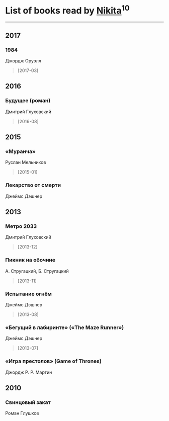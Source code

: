 # List of books read by [Nikita](http://vk.com/id100684315)<sup>10</sup>
---

## 2017

### 1984
Джордж Оруэлл
> [2017-03] 



## 2016

### Будущее (роман)
Дмитрий Глуховский
> [2016-08] 



## 2015

### «Муранча»
Руслан Мельников
> [2015-01] 


### Лекарство от смерти
Джеймс Дэшнер



## 2013

### Метро 2033
Дмитрий Глуховский
> [2013-12] 


### Пикник на обочине
А. Стругацкий, Б. Стругацкий
> [2013-11] 


### Испытание огнём
Джеймс Дэшнер
> [2013-08] 


### «Бегущий в лабиринте» («The Maze Runner»)
Джеймс Дэшнер
> [2013-07] 


### «Игра престолов» (Game of Thrones)
Джордж Р. Р. Мартин



## 2010

### Свинцовый закат
Роман Глушков




